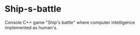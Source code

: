 # Ship-s-battle
Console C++ game "Ship's battle" where computer intelligence implemented as human's.  
